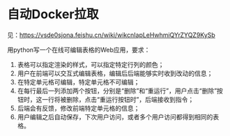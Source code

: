 # 自动Docker拉取

见：https://vsde0sjona.feishu.cn/wiki/wikcnIapLeHwhmiQYrZYQZ9KySb

用python写一个在线可编辑表格的Web应用，要求：
1. 表格可以指定渲染的样式，可以指定特定行列的颜色；
2. 用户在前端可以交互式编辑表格，编辑后后端能够实时收到改动的信息；
3. 在特定单元格可编辑，特定单元格不可编辑；
4. 在每行最后一列添加两个按钮，分别是“删除”和“重运行”，用户点击“删除”按钮时，这一行将被删除，点击“重运行按钮时”，后端接收到指令；
5. 后端会有反馈，修改前端特定单元格的信息；
6. 用户编辑之后自动保存，下次用户访问，或者多个用户访问都得到相同的表格。